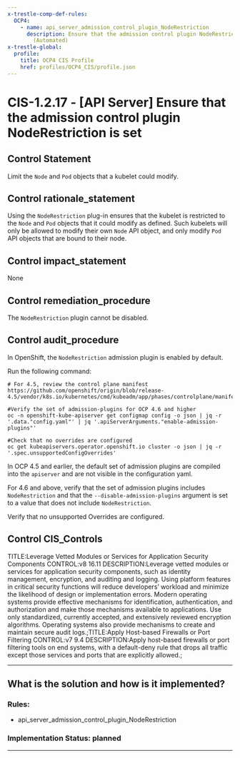 ```yaml
---
x-trestle-comp-def-rules:
  OCP4:
    - name: api_server_admission_control_plugin_NodeRestriction
      description: Ensure that the admission control plugin NodeRestriction is set
        (Automated)
x-trestle-global:
  profile:
    title: OCP4 CIS Profile
    href: profiles/OCP4_CIS/profile.json
---
```


# CIS-1.2.17 - \[API Server\] Ensure that the admission control plugin NodeRestriction is set

## Control Statement

Limit the `Node` and `Pod` objects that a kubelet could modify.

## Control rationale_statement

Using the `NodeRestriction` plug-in ensures that the kubelet is restricted to the `Node` and `Pod` objects that it could modify as defined. Such kubelets will only be allowed to modify their own `Node` API object, and only modify `Pod` API objects that are bound to their node.

## Control impact_statement

None

## Control remediation_procedure

The `NodeRestriction` plugin cannot be disabled.

## Control audit_procedure

In OpenShift, the `NodeRestriction` admission plugin is enabled by default.

Run the following command:

````
# For 4.5, review the control plane manifest
https://github.com/openshift/origin/blob/release-4.5/vendor/k8s.io/kubernetes/cmd/kubeadm/app/phases/controlplane/manifests.go#L132

#Verify the set of admission-plugins for OCP 4.6 and higher
oc -n openshift-kube-apiserver get configmap config -o json | jq -r '.data."config.yaml"' | jq '.apiServerArguments."enable-admission-plugins"'

#Check that no overrides are configured
oc get kubeapiservers.operator.openshift.io cluster -o json | jq -r '.spec.unsupportedConfigOverrides'
````

In OCP 4.5 and earlier, the default set of admission plugins are compiled into the `apiserver` and are not visible in the configuration yaml. 

For 4.6 and above, verify that the set of admission plugins includes `NodeRestriction` and that the `--disable-admission-plugins` argument is set to a value that does not include `NodeRestriction`. 

Verify that no unsupported Overrides are configured.

## Control CIS_Controls

TITLE:Leverage Vetted Modules or Services for Application Security Components CONTROL:v8 16.11 DESCRIPTION:Leverage vetted modules or services for application security components, such as identity management, encryption, and auditing and logging. Using platform features in critical security functions will reduce developers’ workload and minimize the likelihood of design or implementation errors. Modern operating systems provide effective mechanisms for identification, authentication, and authorization and make those mechanisms available to applications. Use only standardized, currently accepted, and extensively reviewed encryption algorithms. Operating systems also provide mechanisms to create and maintain secure audit logs.;TITLE:Apply Host-based Firewalls or Port Filtering CONTROL:v7 9.4 DESCRIPTION:Apply host-based firewalls or port filtering tools on end systems, with a default-deny rule that drops all traffic except those services and ports that are explicitly allowed.;

______________________________________________________________________

## What is the solution and how is it implemented?

<!-- For implementation status enter one of: implemented, partial, planned, alternative, not-applicable -->

<!-- Note that the list of rules under ### Rules: is read-only and changes will not be captured after assembly to JSON -->

<!-- Add control implementation description here for control: CIS-1.2.17 -->

### Rules:

  - api_server_admission_control_plugin_NodeRestriction

### Implementation Status: planned

______________________________________________________________________
